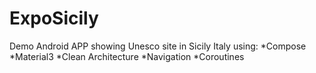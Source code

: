 # ExpoSicily
Demo Android APP showing Unesco site in Sicily Italy
using:
*Compose
*Material3
*Clean Architecture
*Navigation
*Coroutines



